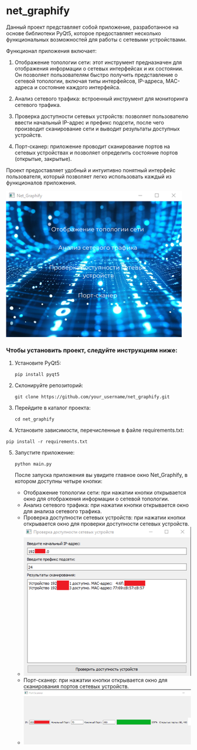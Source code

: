 # net_graphify
Данный проект представляет собой приложение, разработанное на основе библиотеки PyQt5, которое предоставляет несколько функциональных возможностей для работы с сетевыми устройствами.

Функционал приложения включает:

1. Отображение топологии сети: этот инструмент предназначен для отображения информации о сетевых интерфейсах и их состоянии. Он позволяет пользователям быстро получить представление о сетевой топологии, включая типы интерфейсов, IP-адреса, MAC-адреса и состояние каждого интерфейса.

2. Анализ сетевого трафика: встроенный инструмент для мониторинга сетевого трафика.

3. Проверка доступности сетевых устройств: позволяет пользователю ввести начальный IP-адрес и префикс подсети, после чего производит сканирование сети и выводит результаты доступных устройств.

4. Порт-сканер: приложение проводит сканирование портов на сетевых устройствах и позволяет определить состояние портов (открытые, закрытые).

Проект предоставляет удобный и интуитивно понятный интерфейс пользователя, который позволяет легко использовать каждый из функционалов приложения.

![](img/img3.png)

### Чтобы установить проект, следуйте инструкциям ниже:

1. Установите PyQt5:

   ```
   pip install pyqt5
   ```

2. Склонируйте репозиторий:

   ```
   git clone https://github.com/your_username/net_graphify.git
   ```

3. Перейдите в каталог проекта:

   ```
   cd net_graphify
   ```
   
4.  Установите зависимости, перечисленные в файле requirements.txt:

   ```
   pip install -r requirements.txt
   ```


5. Запустите приложение:

   ```
   python main.py
   ```

   После запуска приложения вы увидите главное окно Net_Graphify, в котором доступны четыре кнопки:

   - Отображение топологии сети: при нажатии кнопки открывается окно для отображения информации о сетевой топологии.
   - Анализ сетевого трафика: при нажатии кнопки открывается окно для анализа сетевого трафика.
   - Проверка доступности сетевых устройств: при нажатии кнопки открывается окно для проверки доступности сетевых устройств.
   - ![](img/img1.png)
   - Порт-сканер: при нажатии кнопки открывается окно для сканирования портов сетевых устройств.
   - ![](img/img2.png)